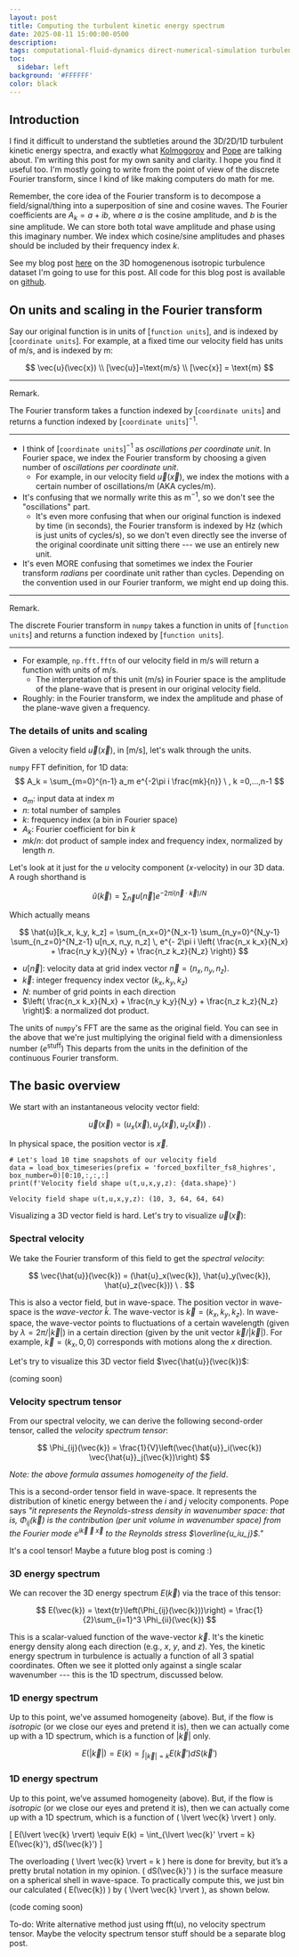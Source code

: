 ```yaml
---
layout: post
title: Computing the turbulent kinetic energy spectrum
date: 2025-08-11 15:00:00-0500
description: 
tags: computational-fluid-dynamics direct-numerical-simulation turbulence dataset kolmogorov
toc:
  sidebar: left
background: '#FFFFFF' 
color: black
---
```


## Introduction
I find it difficult to understand the subtleties around the 3D/2D/1D turbulent kinetic energy spectra, and exactly what [Kolmogorov](https://www.ams.jhu.edu/~eyink/Turbulence/classics/Kolmogorov41a.pdf) and [Pope](https://elmoukrie.com/wp-content/uploads/2022/04/pope-s.b.-turbulent-flows-cambridge-university-press-2000.pdf) are talking about. I'm writing this post for my own sanity and clarity. I hope you find it useful too. I'm mostly going to write from the point of view of the discrete Fourier transform, since I kind of like making computers do math for me.

Remember, the core idea of the Fourier transform is to decompose a field/signal/thing into a superposition of sine and cosine waves. The Fourier coefficients are $A_k = a+ib$, where $a$ is the cosine amplitude, and $b$ is the sine amplitude. We can store both total wave amplitude and phase using this imaginary number. We index which cosine/sine amplitudes and phases should be included by their frequency index $k$.

See my blog post [here](https://ryleymcconkey.com/2025/07/HIT-turbulence-dataset/) on the 3D homogenenous isotropic turbulence dataset I'm going to use for this post. All code for this blog post is available on [github](https://github.com/rmcconke/HIT3D_dataset).


## On units and scaling in the Fourier transform

Say our original function is in units of [`function units`], and is indexed by [`coordinate units`]. For example, at a fixed time our velocity field has units of m/s, and is indexed by m:

$$
\vec{u}(\vec{x}) \\ [\vec{u}]=\text{m/s} \\ [\vec{x}] = \text{m}
$$

<hr class="remark-start">
<span class="ballet-fancy">Remark.</span>

The Fourier transform takes a function indexed by [`coordinate units`] and returns a function indexed by [`coordinate units`]$^{-1}$. 
<hr class="remark-end">

- I think of [`coordinate units`]$^{-1}$ as *oscillations per coordinate unit*. In Fourier space, we index the Fourier transform by choosing a given number of *oscillations per coordinate unit*. 
  - For example, in our velocity field $\vec{u}(\vec{x})$, we index the motions with a certain number of oscillations/m (AKA cycles/m). 
- It's confusing that we normally write this as $\text{m}^{-1}$, so we don't see the "oscillations" part. 
  - It's even more confusing that when our original function is indexed by time (in seconds), the Fourier transform is indexed by Hz (which is just units of cycles/s), so we don't even directly see the inverse of the original coordinate unit sitting there --- we use an entirely new unit. 
- It's even MORE confusing that sometimes we index the Fourier transform *radians* per coordinate unit rather than cycles. Depending on the convention used in our Fourier tranform, we might end up doing this. 

<hr class="remark-start">
<span class="ballet-fancy">Remark.</span>

The discrete Fourier transform in `numpy` takes a function in units of [`function units`] and returns a function indexed by [`function units`]. 
<hr class="remark-end">

- For example, `np.fft.fftn`  of our velocity field in m/s will return a function with units of m/s. 
  - The interpretation of this unit (m/s) in Fourier space is the amplitude of the plane-wave that is present in our original velocity field.
- Roughly: in the Fourier transform, we index the amplitude and phase of the plane-wave given a frequency.

### The details of units and scaling
Given a velocity field $\vec{u}(\vec{x})$, in [m/s], let's walk through the units.

`numpy` FFT definition, for 1D data:
$$
A_k = \sum_{m=0}^{n-1} a_m e^{-2\pi i \frac{mk}{n}} \ , k =0,...,n-1
$$
- $a_m$: input data at index $m$
- $n$: total number of samples
- $k$: frequency index (a bin in Fourier space)
- $A_k$: Fourier coefficient for bin $k$
- $mk/n$: dot product of sample index and frequency index, normalized by length $n$.

Let's look at it just for the $u$ velocity component ($x$-velocity) in our 3D data. A rough shorthand is

$$
\hat{u}(\vec{k}) = \sum_{\vec{n}} u[\vec{n}] e^{-2\pi i (\vec{n}\cdot \vec{k})/N}
$$ 

Which actually means 

$$
\hat{u}[k_x, k_y, k_z] = \sum_{n_x=0}^{N_x-1} \sum_{n_y=0}^{N_y-1} \sum_{n_z=0}^{N_z-1} u[n_x, n_y, n_z] \, e^{- 2\pi i \left( \frac{n_x k_x}{N_x} + \frac{n_y k_y}{N_y} + \frac{n_z k_z}{N_z} \right)}
$$


- $u[\vec{n}]$: velocity data at grid index vector $\vec{n} = (n_x, n_y, n_z)$.
- $\vec{k}$: integer frequency index vector $(k_x,k_y,k_z)$
- $N$: number of grid points in each direction
- $\left( \frac{n_x k_x}{N_x} + \frac{n_y k_y}{N_y} + \frac{n_z k_z}{N_z} \right)$: a normalized dot product.


The units of `numpy`'s FFT are the same as the original field. You can see in the above that we're just multiplying the original field with a dimensionless number ($e^{\text{stuff}}$) This departs from the units in the definition of the continuous Fourier transform. 

## The basic overview

We start with an instantaneous velocity vector field:

$$
\vec{u}(\vec{x}) = (u_x(\vec{x}), u_y(\vec{x}), u_z(\vec{x})) \ . 
$$

In physical space, the position vector is $\vec{x}$.


```
# Let's load 10 time snapshots of our velocity field
data = load_box_timeseries(prefix = 'forced_boxfilter_fs8_highres', box_number=0)[0:10,:,:,:]
print(f'Velocity field shape u(t,u,x,y,z): {data.shape}')

Velocity field shape u(t,u,x,y,z): (10, 3, 64, 64, 64)
```

Visualizing a 3D vector field is hard. Let's try to visualize $\vec{u}(\vec{x})$:

### Spectral velocity 
We take the Fourier transform of this field to get the *spectral velocity*:

$$
\vec{\hat{u}}(\vec{k}) = (\hat{u}_x(\vec{k}), \hat{u}_y(\vec{k}), \hat{u}_z(\vec{k})) \ . 
$$

This is also a vector field, but in wave-space. The position vector in wave-space is the *wave-vector* $\hat{k}$. The wave-vector is $\vec{k} = (k_x,k_y,k_z)$. In wave-space, the wave-vector points to fluctuations of a certain wavelength (given by $\lambda = 2\pi/|\vec{k}|$) in a certain direction (given by the unit vector $\vec{k}/|\vec{k}|$). For example, $\vec{k} = (k_x,0,0)$ corresponds with motions along the $x$ direction.

Let's try to visualize this 3D vector field $\vec{\hat{u}}(\vec{k})$:

(coming soon)

### Velocity spectrum tensor
From our spectral velocity, we can derive the following second-order tensor, called the *velocity spectrum tensor*:

$$
\Phi_{ij}(\vec{k}) = \frac{1}{V}\left(\vec{\hat{u}}_i(\vec{k}) \vec{\hat{u}}_j(\vec{k})\right)
$$

*Note: the above formula assumes homogeneity of the field*.

This is a second-order tensor field in wave-space. It represents the distribution of kinetic energy between the $i$ and $j$ velocity components. Pope says 
*"it represents the Reynolds-stress density in wavenumber space: that is, $\Phi_{ij}(\vec{k})$ is the contribution (per unit volume in wavenumber space) from the Fourier mode $e^{i\vec{k}\cdot\vec{x}}$ to the Reynolds stress $\overline{u_iu_j}$."* 

It's a cool tensor! Maybe a future blog post is coming :)


### 3D energy spectrum
We can recover the 3D energy spectrum $E(\vec{k})$ via the trace of this tensor:

$$
E(\vec{k}) = \text{tr}\left(\Phi_{ij}(\vec{k}))\right) =  \frac{1}{2}\sum_{i=1}^3 \Phi_{ii}(\vec{k})
$$


This is a scalar-valued function of the wave-vector $\vec{k}$. It's the kinetic energy density along each direction (e.g., $x$, $y$, and $z$). Yes, the kinetic energy spectrum in turbulence is actually a function of all 3 spatial coordinates. Often we see it plotted only against a single scalar wavenumber --- this is the 1D spectrum, discussed below.

### 1D energy spectrum
Up to this point, we've assumed homogeneity (above). But, if the flow is *isotropic* (or we close our eyes and pretend it is), then we can actually come up with a 1D spectrum, which is a function of $|\vec{k}|$ only. 

$$
E(|\vec{k}|) = E(k)= \int_{|\vec{k}| = k} E(\vec{k}')dS(\vec{k}')
$$

### 1D energy spectrum

Up to this point, we’ve assumed homogeneity (above). But, if the flow is *isotropic* (or we close our eyes and pretend it is), then we can actually come up with a 1D spectrum, which is a function of \( \lvert \vec{k} \rvert \) only.

\[
E(\lvert \vec{k} \rvert) \equiv E(k) = \int_{\lvert \vec{k}' \rvert = k} E(\vec{k}')\, dS(\vec{k}')
\]

The overloading \( \lvert \vec{k} \rvert = k \) here is done for brevity, but it’s a pretty brutal notation in my opinion. \( dS(\vec{k}') \) is the surface measure on a spherical shell in wave-space. To practically compute this, we just bin our calculated \( E(\vec{k}) \) by \( \lvert \vec{k} \rvert \), as shown below.


(code coming soon)


To-do:
Write alternative method just using fft(u), no velocity spectrum tensor.
Maybe the velocity spectrum tensor stuff should be a separate blog post.
